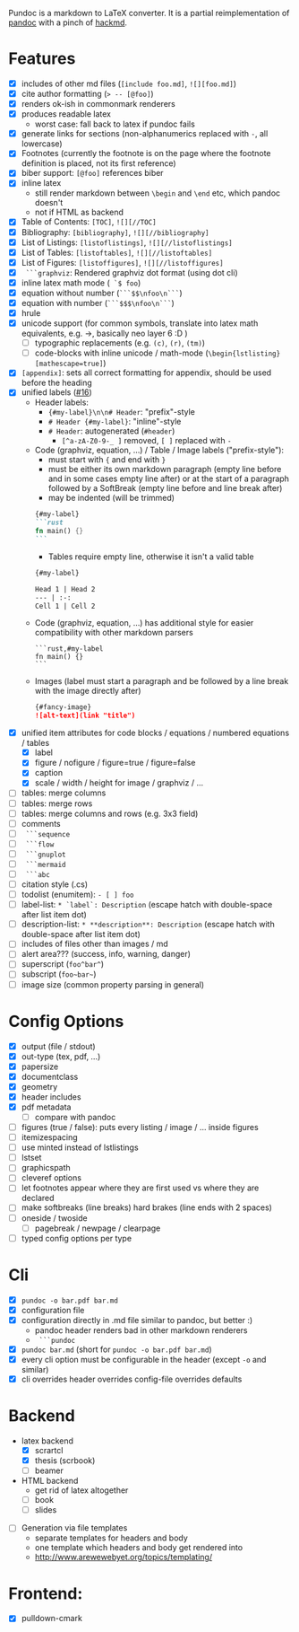 Pundoc is a markdown to LaTeX converter.
It is a partial reimplementation of [pandoc](https://pandoc.org/MANUAL.html) with a pinch of
[hackmd](https://hackmd.io/features?both).

# Features

- [x] includes of other md files (`[include foo.md]`, `![][foo.md]`)
- [x] cite author formatting (`> -- [@foo]`)
- [x] renders ok-ish in commonmark renderers
- [x] produces readable latex
    + worst case: fall back to latex if pundoc fails
- [x] generate links for sections (non-alphanumerics replaced with `-`, all lowercase)
- [x] Footnotes (currently the footnote is on the page where the footnote definition is placed, not its first reference)
- [x] biber support: `[@foo]` references biber
- [x] inline latex
    + still render markdown between `\begin` and `\end` etc, which pandoc doesn't
    + not if HTML as backend
- [x] Table of Contents: `[TOC]`, `![][//TOC]`
- [x] Bibliography: `[bibliography]`, `![][//bibliography]`
- [x] List of Listings: `[listoflistings]`, `![][//listoflistings]`
- [x] List of Tables: `[listoftables]`, `![][//listoftables]`
- [x] List of Figures: `[listoffigures]`, `![][//listoffigures]`
- [x] ```` ```graphviz````: Rendered graphviz dot format (using dot cli)
- [x] inline latex math mode (`` `$ foo``)
- [x] equation without number (```` ```$$\nfoo\n``` ````)
- [x] equation with number (```` ```$$$\nfoo\n``` ````)
- [x] hrule
- [x] unicode support (for common symbols, translate into latex math equivalents, e.g. →, basically neo layer 6 :D )
    - [ ] typographic replacements (e.g. `(c)`, `(r)`, `(tm)`)
    - [ ] code-blocks with inline unicode / math-mode (`\begin{lstlisting}[mathescape=true]`)
- [x] `[appendix]`: sets all correct formatting for appendix, should be used before the heading
- [x] unified labels ([#16](https://github.com/oberien/pundoc/issues/16))
    - Header labels:
        - `{#my-label}\n\n# Header`: "prefix"-style
        - `# Header {#my-label}`: "inline"-style
        - `# Header`: autogenerated (`#header`)
            - `[^a-zA-Z0-9-_ ]` removed, `[ ]` replaced with `-`
    - Code (graphviz, equation, …) / Table / Image labels ("prefix-style"):
        - must start with `{` and end with `}`
        - must be either its own markdown paragraph (empty line before and in some cases empty line after)
            or at the start of a paragraph followed by a SoftBreak (empty line before and line break after)
        - may be indented (will be trimmed)
        ````md
        {#my-label}
        ```rust
        fn main() {}
        ```
        ````
        - Tables require empty line, otherwise it isn't a valid table
        ```md
        {#my-label}
        
        Head 1 | Head 2
        --- | :-:
        Cell 1 | Cell 2
        ```
    - Code (graphviz, equation, …) has additional style for easier compatibility with other markdown parsers
        ````
        ```rust,#my-label
        fn main() {}
        ```
        ````
    - Images (label must start a paragraph and be followed by a line break with the image directly after)
        ```md
        {#fancy-image}
        ![alt-text](link "title")
        ```
- [x] unified item attributes for code blocks / equations / numbered equations / tables
    - [x] label
    - [x] figure / nofigure / figure=true / figure=false
    - [x] caption
    - [x] scale / width / height for image / graphviz / ...
- [ ] tables: merge columns
- [ ] tables: merge rows
- [ ] tables: merge columns and rows (e.g. 3x3 field)
- [ ] comments
- [ ] ```` ```sequence````
- [ ] ```` ```flow````
- [ ] ```` ```gnuplot````
- [ ] ```` ```mermaid````
- [ ] ```` ```abc````
- [ ] citation style (.cs)
- [ ] todolist (enumitem): `- [ ] foo`
- [ ] label-list: ``* `label`: Description`` (escape hatch with double-space after list item dot)
- [ ] description-list: ``* **description**: Description`` (escape hatch with double-space after list item dot)
- [ ] includes of files other than images / md
- [ ] alert area??? (success, info, warning, danger)
- [ ] superscript (`foo^bar^`)
- [ ] subscript (`foo~bar~`)
- [ ] image size (common property parsing in general)

# Config Options

- [x] output (file / stdout)
- [x] out-type (tex, pdf, …)
- [x] papersize
- [x] documentclass
- [x] geometry
- [x] header includes
- [x] pdf metadata
    - [ ] compare with pandoc
- [ ] figures (true / false): puts every listing / image / … inside figures
- [ ] itemizespacing
- [ ] use minted instead of lstlistings
- [ ] lstset
- [ ] graphicspath
- [ ] cleveref options
- [ ] let footnotes appear where they are first used vs where they are declared
- [ ] make softbreaks (line breaks) hard brakes (line ends with 2 spaces)
- [ ] oneside / twoside
    - [ ] pagebreak / newpage / clearpage
- [ ] typed config options per type

# Cli

- [x] `pundoc -o bar.pdf bar.md`
- [x] configuration file
- [x] configuration directly in .md file similar to pandoc, but better :)
    - pandoc header renders bad in other markdown renderers
    - ```` ```pundoc````
- [x] `pundoc bar.md` (short for `pundoc -o bar.pdf bar.md`)
- [x] every cli option must be configurable in the header (except `-o` and similar)
- [x] cli overrides header overrides config-file overrides defaults

# Backend

- latex backend
    - [x] scrartcl
    - [x] thesis (scrbook)
    - [ ] beamer
- HTML backend
    + get rid of latex altogether
    + [ ] book
    + [ ] slides
- [ ] Generation via file templates
    + separate templates for headers and body
    + one template which headers and body get rendered into
    + http://www.arewewebyet.org/topics/templating/

# Frontend:

- [x] pulldown-cmark
